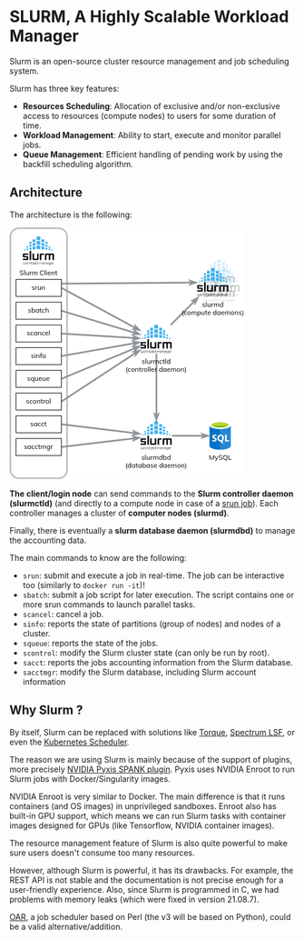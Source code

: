 # SLURM, A Highly Scalable Workload Manager

Slurm is an open-source cluster resource management and job scheduling system.

Slurm has three key features:

- **Resources Scheduling**: Allocation of exclusive and/or non-exclusive access to resources (compute nodes) to users for some duration of time.
- **Workload Management**: Ability to start, execute and monitor parallel jobs.
- **Queue Management**: Efficient handling of pending work by using the backfill scheduling algorithm.

## Architecture

The architecture is the following:

<div style={{textAlign: 'center'}}>

![slurm concepts](08-slurm.assets/slurm.drawio.png#invert-on-dark)

</div>

**The client/login node** can send commands to the **Slurm controller daemon (slurmctld)**
(and directly to a compute node in case of a [srun job](https://slurm.schedmd.com/srun.html)).
Each controller manages a cluster of **computer nodes (slurmd)**.

Finally, there is eventually a **slurm database daemon (slurmdbd)** to manage the accounting data.

The main commands to know are the following:

- `srun`: submit and execute a job in real-time. The job can be interactive too (similarly to `docker run -it`)!
- `sbatch`: submit a job script for later execution. The script contains one or more srun commands to launch parallel tasks.
- `scancel`: cancel a job.
- `sinfo`: reports the state of partitions (group of nodes) and nodes of a cluster.
- `squeue`: reports the state of the jobs.
- `scontrol`: modify the Slurm cluster state (can only be run by root).
- `sacct`: reports the jobs accounting information from the Slurm database.
- `sacctmgr`: modify the Slurm database, including Slurm account information

## Why Slurm ?

By itself, Slurm can be replaced with solutions like [Torque](https://adaptivecomputing.com/cherry-services/torque-resource-manager/), [Spectrum LSF](https://www.ibm.com/products/hpc-workload-management), or even the [Kubernetes Scheduler](https://kubernetes.io/docs/concepts/scheduling-eviction/kube-scheduler/).

The reason we are using Slurm is mainly because of the support of plugins, more precisely [NVIDIA Pyxis SPANK plugin](https://github.com/NVIDIA/pyxis). Pyxis uses NVIDIA Enroot to run Slurm jobs with Docker/Singularity images.

NVIDIA Enroot is very similar to Docker. The main difference is that it runs containers (and OS images) in unprivileged sandboxes. Enroot also has built-in GPU support, which means we can run Slurm tasks with container images designed for GPUs (like Tensorflow, NVIDIA container images).

The resource management feature of Slurm is also quite powerful to make sure users doesn't consume too many resources.

However, although Slurm is powerful, it has its drawbacks. For example, the REST API is not stable and the documentation is not precise enough for a user-friendly experience. Also, since Slurm is programmed in C, we had problems with memory leaks (which were fixed in version 21.08.7).

[OAR](https://oar.imag.fr), a job scheduler based on Perl (the v3 will be based on Python), could be a valid alternative/addition.
